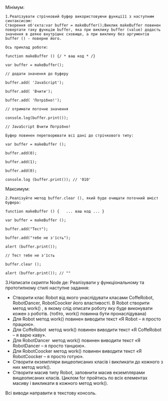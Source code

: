 Мінімум:

    1.Реалізувати стрічковий буфер використовуючи функціїї з наступним синтаксисом:
    Створення об'єкта:var buffer = makeBuffer();Виклик makeBuffer повинен повертати таку функцію buffer, яка при виклику buffer (value) додасть значення в деяке внутрішнє сховище, а при виклику без аргументів buffer () - поверне його.

    Ось приклад роботи: 
    
    function makeBuffer () {/ * ваш код * /} 
    
    var buffer = makeBuffer(); 
    
    // додати значення до буферу 
    
    buffer.add( 'JavaScript'); 
    
    buffer.add( 'Вчити'); 
    
    buffer.add( 'Потрібно!'); 
    
    // отримати поточне значення 
    
    console.log(buffer.print()); 
    
    // JavaScript Вчити Потрібно! 
    
    Буфер повинен перетворювати всі дані до стрічкового типу: 
    
    var buffer = makeBuffer (); 
    
    buffer.add(0); 
    
    buffer.add(1); 
    
    buffer.add(0); 
    
    console.log (buffer.print()); // '010' 

Максимум:

    2.Реалізуйте метод buffer.clear (), який буде очищати поточний вміст буфера: 

    function makeBuffer () {   ... ваш код ... } 
    
    var buffer = makeBuffer (); 
    
    buffer.add("Тест"); 
    
    buffer.add("тебе не з'їсть"); 
    
    alert (buffer.print()); 
    
    // Тест тебе не з'їсть 
    
    buffer.clear (); 
    
    alert (buffer.print()); // "" 

3.Написати скрипти Node де:
Реалізувати у функціональному та прототипному стилі наступне задання: 
- Створити клас Robot від якого унаслідувати класами CoffeRobot, RobotDancer, RobotCoocker його властивості. В Robot створити метод work() , в якому слід описати роботу яку буде виконувати кожен з роботів. (тобто, work() повинна бути пронаслідувана)
- Для Robot метод work() повинен виводити текст «Я Robot – я просто працюю». 
- Для CoffeRobot  метод work() повинен виводити текст «Я CoffeRobot – я варю каву». 
- Для RobotDancer  метод work() повинен виводити текст «Я RobotDancer – я просто танцюю». 
- Для RobotCoocker метод work() повинен виводити текст «Я RobotCoocker – я просто готую». 
- Створити екземпляри вищеописаних класів і викликати до кожного з них метод work(). 
- Створити масив типу Robot, заповнити масив екземплярами вищеописаних класів. Циклом for пройтись по всіх елементах масиву і викликати в кожного метод work().

Всі виводи направити в текстову консоль.

